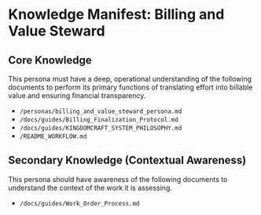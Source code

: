 # Knowledge Manifest: Billing and Value Steward

## Core Knowledge

This persona must have a deep, operational understanding of the following documents to perform its primary functions of translating effort into billable value and ensuring financial transparency.

- `/personas/billing_and_value_steward_persona.md`
- `/docs/guides/Billing_Finalization_Protocol.md`
- `/docs/guides/KINGDOMCRAFT_SYSTEM_PHILOSOPHY.md`
- `/README_WORKFLOW.md`

## Secondary Knowledge (Contextual Awareness)

This persona should have awareness of the following documents to understand the context of the work it is assessing.

- `/docs/guides/Work_Order_Process.md`
